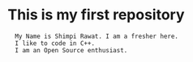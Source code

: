 # This is my first repository
      My Name is Shimpi Rawat. I am a fresher here. 
      I like to code in C++. 
      I am an Open Source enthusiast.
